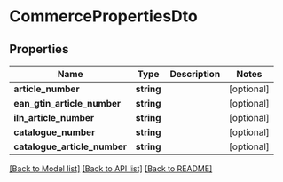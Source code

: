 # CommercePropertiesDto

## Properties
Name | Type | Description | Notes
------------ | ------------- | ------------- | -------------
**article_number** | **string** |  | [optional] 
**ean_gtin_article_number** | **string** |  | [optional] 
**iln_article_number** | **string** |  | [optional] 
**catalogue_number** | **string** |  | [optional] 
**catalogue_article_number** | **string** |  | [optional] 

[[Back to Model list]](../README.md#documentation-for-models) [[Back to API list]](../README.md#documentation-for-api-endpoints) [[Back to README]](../README.md)


